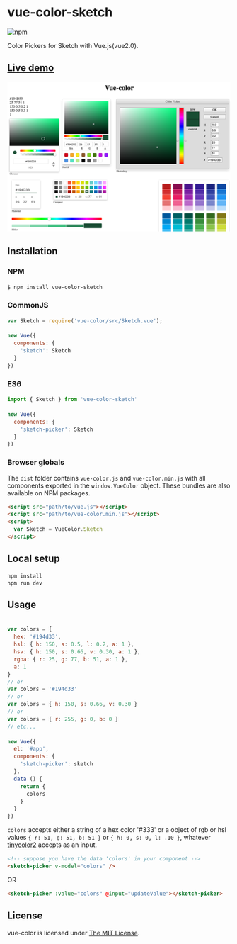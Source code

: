 # vue-color-sketch

[![npm](https://img.shields.io/badge/npm-2.6.2-yellowgreen.svg)](https://www.npmjs.com/package/vue-color-sketch)

Color Pickers for Sketch with Vue.js(vue2.0).  

## [Live demo](https://flpvn.github.io/vue-color-sketch/)

![intro](./intro.png)

## Installation

### NPM
```bash
$ npm install vue-color-sketch
```

### CommonJS
```js
var Sketch = require('vue-color/src/Sketch.vue');

new Vue({
  components: {
    'sketch': Sketch
  }
})
```

### ES6
```js
import { Sketch } from 'vue-color-sketch'

new Vue({
  components: {
    'sketch-picker': Sketch
  }
})
```

### Browser globals
The `dist` folder contains `vue-color.js` and `vue-color.min.js` with all components exported in the <code>window.VueColor</code> object. These bundles are also available on NPM packages.

```html
<script src="path/to/vue.js"></script>
<script src="path/to/vue-color.min.js"></script>
<script>
  var Sketch = VueColor.Sketch
</script>
```

## Local setup

```
npm install
npm run dev
```

## Usage

```js

var colors = {
  hex: '#194d33',
  hsl: { h: 150, s: 0.5, l: 0.2, a: 1 },
  hsv: { h: 150, s: 0.66, v: 0.30, a: 1 },
  rgba: { r: 25, g: 77, b: 51, a: 1 },
  a: 1
}
// or
var colors = '#194d33'
// or 
var colors = { h: 150, s: 0.66, v: 0.30 }
// or 
var colors = { r: 255, g: 0, b: 0 }
// etc...

new Vue({
  el: '#app',
  components: {
    'sketch-picker': sketch
  },
  data () {
    return {
      colors
    }
  }
})

```

`colors` accepts either a string of a hex color '#333' or a object of rgb or hsl values `{ r: 51, g: 51, b: 51 }` or `{ h: 0, s: 0, l: .10 }`, whatever [tinycolor2](https://www.npmjs.com/package/tinycolor2) accepts as an input.

```html
<!-- suppose you have the data 'colors' in your component -->
<sketch-picker v-model="colors" />
```

OR

```html
<sketch-picker :value="colors" @input="updateValue"></sketch-picker>
```

## License

vue-color is licensed under [The MIT License](LICENSE).
